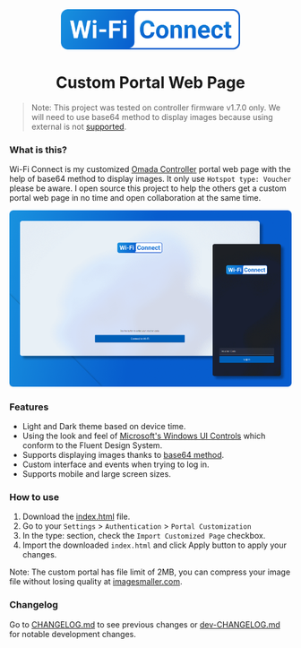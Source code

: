 <div align="center">
  <img src="https://raw.githubusercontent.com/MinecraftJohn/wifi-connect/c7b20d4265e91d601fb6f1e531d9c90a1ff9ae15/assets/svg/wifi-connect-logo.svg" height="72" alt="Wi-Fi Connect - A Customized Omada Portal Web Page"/>
  <h1>Custom Portal Web Page</h1>
</div>

> Note: This project was tested on controller firmware v1.7.0 only. We will need to use base64 method to display images because using external is not [supported](https://www.tp-link.com/us/support/faq/3264/).

### What is this?

Wi-Fi Connect is my customized [Omada Controller](https://omada.tplinkcloud.com/) portal web page with the help of base64 method to display images. It only use `Hotspot type: Voucher` please be aware. I open source this project to help the others get a custom portal web page in no time and open collaboration at the same time.

![Wi-Fi Connect UI Preview](https://github.com/MinecraftJohn/MinecraftJohn/blob/main/assets/other-repository/wifi-connect/wifi-connect-ui-preview.png?raw=true)

### Features
- Light and Dark theme based on device time.
- Using the look and feel of [Microsoft's Windows UI Controls](https://www.figma.com/community/file/1159947337437047524) which conform to the Fluent Design System.
- Supports displaying images thanks to [base64 method](https://www.base64-image.de/).
- Custom interface and events when trying to log in.
- Supports mobile and large screen sizes.

### How to use
1. Download the [index.html](https://github.com/MinecraftJohn/wifi-connect/blob/main/index.html) file.
2. Go to your `Settings` > `Authentication` > `Portal Customization`
3. In the type: section, check the `Import Customized Page` checkbox.
4. Import the downloaded `index.html` and click Apply button to apply your changes.

Note: The custom portal has file limit of 2MB, you can compress your image file without losing quality at [imagesmaller.com](https://www.imagesmaller.com/).

### Changelog

Go to [CHANGELOG.md](https://github.com/MinecraftJohn/wifi-connect/blob/main/CHANGELOG.md) to see previous changes or [dev-CHANGELOG.md](https://github.com/MinecraftJohn/wifi-connect/blob/development/dev-CHANGELOG.md) for notable development changes.
